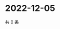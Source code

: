 # 2022-12-05

共 0 条

<!-- BEGIN WEIBO -->
<!-- 最后更新时间 Mon Dec 05 2022 13:13:25 GMT+0800 (China Standard Time) -->

<!-- END WEIBO -->
